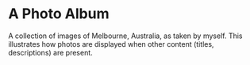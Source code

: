 # A Photo Album

A collection of images of Melbourne, Australia, as taken by myself. This illustrates how photos are displayed when other content (titles, descriptions) are present.
